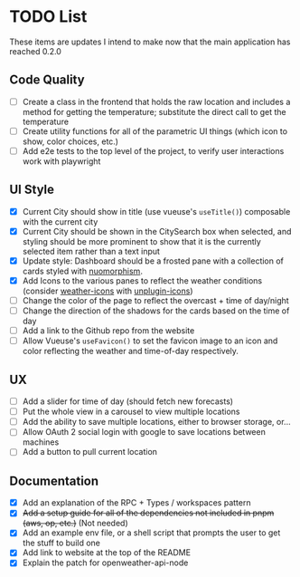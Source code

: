 # TODO List
These items are updates I intend to make now that the main application has reached 0.2.0

## Code Quality
- [ ] Create a class in the frontend that holds the raw location and includes a method for getting the temperature; substitute the direct call to get the temperature 
- [ ] Create utility functions for all of the parametric UI things (which icon to show, color choices, etc.)
- [ ] Add e2e tests to the top level of the project, to verify user interactions work with playwright

## UI Style
- [x] Current City should show in title (use vueuse's `useTitle()`) composable with the current city
- [x] Current City should be shown in the CitySearch box when selected, and styling should be more prominent to show that it is the currently selected item rather than a text input
- [x] Update style: Dashboard should be a frosted pane with a collection of cards styled with [nuomorphism](https://neumorphism.io).
- [x] Add Icons to the various panes to reflect the weather conditions (consider [weather-icons](https://www.npmjs.com/package/@iconify-json/wi) with [unplugin-icons](https://github.com/unplugin/unplugin-icons))
- [ ] Change the color of the page to reflect the overcast + time of day/night
- [ ] Change the direction of the shadows for the cards based on the time of day
- [ ] Add a link to the Github repo from the website
- [ ] Allow Vueuse's `useFavicon()` to set the favicon image to an icon and color reflecting the weather and time-of-day respectively.

## UX
- [ ] Add a slider for time of day (should fetch new forecasts)
- [ ] Put the whole view in a carousel to view multiple locations
- [ ] Add the ability to save multiple locations, either to browser storage, or...
- [ ] Allow OAuth 2 social login with google to save locations between machines
- [ ] Add a button to pull current location

## Documentation
- [x] Add an explanation of the RPC + Types / workspaces pattern
- [x] ~~Add a setup guide for all of the dependencies not included in pnpm (aws, op, etc.)~~ (Not needed)
- [x] Add an example env file, or a shell script that prompts the user to get the stuff to build one
- [x] Add link to website at the top of the README
- [x] Explain the patch for openweather-api-node